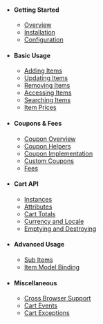 - #### Getting Started
  - [Overview](/{{version}}/getting-started#overview)
  - [Installation](/{{version}}/getting-started#installation)
  - [Configuration](/{{version}}/getting-started#configuration)
- #### Basic Usage
  - [Adding Items](/{{version}}/basic-usage#adding)
  - [Updating Items](/{{version}}/basic-usage#updating)
  - [Removing Items](/{{version}}/basic-usage#removing)
  - [Accessing Items](/{{version}}/basic-usage#accessing)
  - [Searching Items](/{{version}}/basic-usage#searching)
  - [Item Prices](/{{version}}/basic-usage#prices)
- #### Coupons & Fees
  - [Coupon Overview](/{{version}}/coupons#overview)
  - [Coupon Helpers](/{{version}}/coupons#helpers)
  - [Coupon Implementation](/{{version}}/coupons#implementation)
  - [Custom Coupons](/{{version}}/coupons#custom)
  - [Fees](/{{version}}/coupons#fees)
- #### Cart API
  - [Instances](/{{version}}/cart-api#instances)
  - [Attributes](/{{version}}/cart-api#attributes)
  - [Cart Totals](/{{version}}/cart-api#totals)
  - [Currency and Locale](/{{version}}/cart-api#currency-locale)
  - [Emptying and Destroying](/{{version}}/cart-api#emptying-destroying)
- #### Advanced Usage
  - [Sub Items](/{{version}}/advanced-usage#sub-items)
  - [Item Model Binding](/{{version}}/advanced-usage#item-model-bindings)
- #### Miscellaneous
  - [Cross Browser Support](/{{version}}/misc#cross-browser-support)
  - [Cart Events](/{{version}}/misc#cart-events)
  - [Cart Exceptions](/{{version}}/misc#cart-exceptions)
